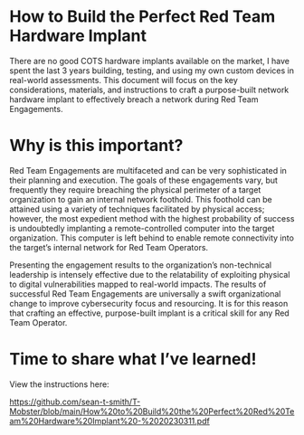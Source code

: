 # How to Build the Perfect Red Team Hardware Implant

There are no good COTS hardware implants available on the market, I have spent the last 3 years building, testing, and using my own custom devices in real-world assessments. This document will focus on the key considerations, materials, and instructions to craft a purpose-built network hardware implant to effectively breach a network during Red Team Engagements.

# Why is this important?

Red Team Engagements are multifaceted and can be very sophisticated in their planning and execution. The goals of these engagements vary, but frequently they require breaching the physical perimeter of a target organization to gain an internal network foothold. This foothold can be attained using a variety of techniques facilitated by physical access; however, the most expedient method with the highest probability of success is undoubtedly implanting a remote-controlled computer into the target organization. This computer is left behind to enable remote connectivity into the target’s internal network for Red Team Operators.

Presenting the engagement results to the organization’s non-technical leadership is intensely effective due to the relatability of exploiting physical to digital vulnerabilities mapped to real-world impacts. The results of successful Red Team Engagements are universally a swift organizational change to improve cybersecurity focus and resourcing. It is for this reason that crafting an effective, purpose-built implant is a critical skill for any Red Team Operator.

# Time to share what I’ve learned!

View the instructions here:

https://github.com/sean-t-smith/T-Mobster/blob/main/How%20to%20Build%20the%20Perfect%20Red%20Team%20Hardware%20Implant%20-%2020230311.pdf
